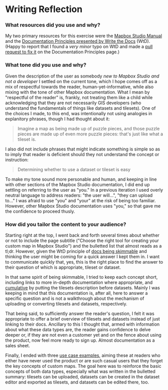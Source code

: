# Writing Reflection

### What resources did you use and why?
My two primary resources for this exercise were the [Mapbox Studio
Manual](https://www.mapbox.com/studio-manual/overview/) and the [Documentation Principles presented by Write the
Docs](https://www.writethedocs.org/guide/writing/docs-principles/) (WtD). (Happy to report that I found a _very minor_
typo on WtD and made a [pull request to fix it](https://github.com/writethedocs/www/pull/713) on the Documentation
Principles page.)

### What tone did you use and why?
Given the description of the user as somebody _new to Mapbox Studio and not a developer_ I settled on the current tone,
which I hope comes off as a mix of respectful towards the reader, human-yet-informative, while also mixing with the tone of
other Mapbox documentation. What I mean by "respectful of the reader" is, frankly, not treating them like a child while
acknowledging that they are not necessarily GIS developers (who understand the fundamentals of things like datasets and
tilesets). One of the choices I made, to this end, was intentionally not using analogies in explanitory phrases, though I had thought about it:

> Imagine a map as being made up of puzzle pieces, and those puzzle pieces are made up of even more puzzle pieces:
> that's just like what a tileset is.

I also did not include phrases that might indicate something is simple so as to imply that reader is deficient should
they not understand the concept or instruction:

> Determining whether to use a dataset or tileset is easy

To make my tone sound more personable and human, and keeping in line with other sections of the Mapbox Studio
documentation, I did end up settling on referring to the user as "you." In a previous iteration I used overly neutral
language to address readers: "the user will...", "they can upload to..." I was afraid to use "you" and "your" at the risk
of being too familiar. However, other Mapbox Studio documentation uses "you," so that gave me the confidence to proceed thusly.

### How did you tailor the content to your audience?
Starting right at the top, I went back and forth several times about whether or not to include the page subtitle ("Choose the
right tool for creating your custom map in Mapbox Studio") and the bulletted list that almost reads as a tl;dr. However,
given the WtD principle of [docs being skimmable](https://www.writethedocs.org/guide/writing/docs-principles/#skimmable)
and thinking the user might be coming for a quick answer I kept them in. I want to communicate quickly that, yes, this
is the right place to find the answer to their question of which is appropriate, tileset or dataset.

In that same spirit of being skimmable, I tried to keep each concept short, including links to more in-depth
documentation where appropriate, and
[cumulative](https://www.writethedocs.org/guide/writing/docs-principles/#cumulative) by putting the tilesets description
before datasets. Mainly I was keeping in mind that this documentation is, after all, here to answer a specific question and is not a
walkthrough about the mechanism of uploading or converting tilesets and datasets, respectively.

That being said, to sufficiently answer the reader's question, I felt it was appropriate to offer a brief overview of
tilesets and datasets instead of just linking to their docs. Ancillary to this I thought that, armed with information about what
these data types are, the reader gains confidence to delve deeper or, if they are not even a customer yet and on the fence
about using the product, now feel more ready to sign up. Almost documentation as a sales sheet.

Finally, I ended with three [use case examples](https://www.writethedocs.org/guide/writing/docs-principles/#exemplary), aiming these at readers who either have never used the product
or are such casual users that they forget the key concepts of custom maps. The goal here was to reinforce the basic
concepts of both data types, especially what was written in the bulletted summary: tilesets can be uploaded, datasets
can be created in the dataset editor and exported as tilesets, and datasets can be edited there, too.